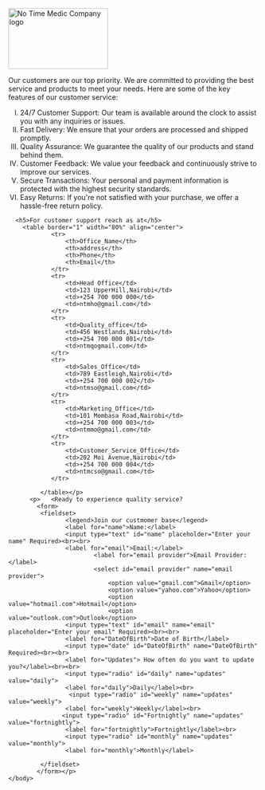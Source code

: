 <!DOCTYPE html>
<html>
    <head>
        <title>No Time Medic Company Customers</title>
        <meta charset="UTF-8">
    </head>
    <body>
        <img src="https://images.pexels.com/photos/359989/pexels-photo-359989.jpeg" width="200" height="122" alt="No Time Medic Company logo">
        <p>Our customers are our top priority. We are committed to providing the best service and products to meet your needs. 
            Here are some of the key features of our customer service:</p>
            <ol type="I">
                <li>24/7 Customer Support: Our team is available around the clock to assist you with any inquiries or issues.</li>
                <li>Fast Delivery: We ensure that your orders are processed and shipped promptly.</li>
                <li>Quality Assurance: We guarantee the quality of our products and stand behind them.</li>
                <li>Customer Feedback: We value your feedback and continuously strive to improve our services.</li>
                <li>Secure Transactions: Your personal and payment information is protected with the highest security standards.</li>
                <li>Easy Returns: If you're not satisfied with your purchase, we offer a hassle-free return policy.</li>
            </ol>
        
      <h5>For customer support reach as at</h5>
        <table border="1" width="80%" align="center">
                <tr>
                    <th>Office_Name</th>
                    <th>address</th>
                    <th>Phone</th>
                    <th>Email</th>
                </tr>
                <tr>
                    <td>Head Office</td>
                    <td>123 UpperHill,Nairobi</td>
                    <td>+254 700 000 000</td>
                    <td>ntmho@gmail.com</td>
                </tr>
                <tr>
                    <td>Quality_office</td>
                    <td>456 Westlands,Nairobi</td>
                    <td>+254 700 000 001</td>
                    <td>ntmqogmail.com</td>
                </tr>
                <tr>
                    <td>Sales_Office</td>
                    <td>789 Eastleigh,Nairobi</td>
                    <td>+254 700 000 002</td>
                    <td>ntmso@gmail.com</td>
                </tr>
                <tr>
                    <td>Marketing_Office</td>
                    <td>101 Mombasa Road,Nairobi</td>
                    <td>+254 700 000 003</td>
                    <td>ntmmo@gmail.com</td>
                </tr>
                <tr>
                    <td>Customer_Service_Office</td>
                    <td>202 Moi Avenue,Nairobi</td>
                    <td>+254 700 000 004</td>
                    <td>ntmcso@gmail.com</td>
                </tr>
                
             </table></p>
          <p>   <Ready to experience quality service?
            <form>
             <fieldset>
                    <legend>Join our custmomer base</legend>
                    <label for="name">Name:</label>
                    <input type="text" id="name" placeholder="Enter your name" Required><br><br>
                    <label for="email">Email:</label>
                            <label for="email provider">Email Provider:</label> 
                            <select id="email provider" name="email provider">
                                <option value="gmail.com">Gmail</option>
                                <option value="yahoo.com">Yahoo</option>
                                <option value="hotmail.com">Hotmail</option>
                                <option value="outlook.com">Outlook</option>
                    <input type="text" id="email" name="email" placeholder="Enter your email" Required><br><br>
                    <label for="DateOfBirth">Date of Birth</label>
                    <input type="date" id="DateOfBirth" name="DateOfBirth" Required><br><br>
                    <label for="Updates"> How often do you want to update you?</label><br><br>
                    <input type="radio" id="daily" name="updates" value="daily">
                    <label for="daily">Daily</label><br>
                     <input type="radio" id="weekly" name="updates" value="weekly">
                    <label for="weekly">Weekly</label><br>
                   <input type="radio" id="Fortnightly" name="updates" value="fortnightly">
                    <label for="fortnightly">Fortnightly</label><br>
                    <input type="radio" id="monthly" name="updates" value="monthly">
                    <label for="monthly">Monthly</label>
                   
             </fieldset>
            </form></p>
    </body>
</html>
    

